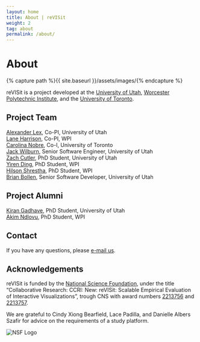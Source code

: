```yaml
---
layout: home
title: About | reVISit
weight: 2
tag: about
permalink: /about/
---
```



# About

{% capture path %}{{ site.baseurl }}/assets/images/{% endcapture %}

reVISit is a project developed at the [University of Utah](https://vdl.sci.utah.edu), [Worcester Polytechnic Institute](http://web.cs.wpi.edu/~ltharrison/), and the [University of Toronto](http://www.cs.toronto.edu/~cnobre/).

## Project Team

[Alexander Lex](https://vdl.sci.utah.edu/team/lex/), Co-PI, University of Utah  
[Lane Harrison](http://web.cs.wpi.edu/~ltharrison/), Co-PI, WPI  
[Carolina Nobre](http://carolinanobre.com/), Co-I, University of Toronto  
[Jack Wilburn](https://jackwilburn.xyz/), Senior Software Engineer, University of Utah  
[Zach Cutler](https://vdl.sci.utah.edu/team/zcutler/), PhD Student, University of Utah  
[Yiren Ding](https://dyr429.github.io/Portfolio/), PhD Student, WPI  
[Hilson Shrestha](https://hilsonshrestha.com.np/), PhD Student, WPI     
[Brian Bollen](http://briancbollen.com/), Senior Software Developer, University of Utah

## Project Alumni

[Kiran Gadhave](https://www.kirangadhave.me/), PhD Student, University of Utah  
[Akim Ndlovu](https://www.proanalytics.co.uk/), PhD Student, WPI  


## Contact

If you have any questions, please [e-mail us](mailto:{{site.email}}). 

## Acknowledgements

reVISit is funded by the [National Science Foundation](https://vdl.sci.utah.edu/projects/2022-nsf-revisit/), under the title “Collaborative Research: CCRI: New: reVISit: Scalable Empirical Evaluation of Interactive Visualizations”, trough CNS with award numbers [2213756](https://www.nsf.gov/awardsearch/showAward?AWD_ID=2213756) and [2213757](https://www.nsf.gov/awardsearch/showAward?AWD_ID=2213757).

We are grateful to Cindy Xiong Bearfield, Lace Padilla, and Danielle Albers Szafir for advice on the requirements of a study platform. 

![NSF Logo]({{path}}logos/nsf.jpg) 







